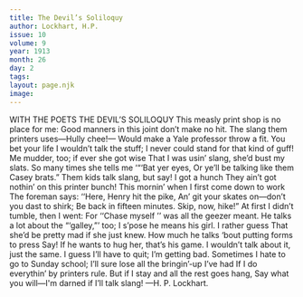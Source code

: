 ```yaml
---
title: The Devil’s Soliloquy
author: Lockhart, H.P.
issue: 10
volume: 9
year: 1913
month: 26
day: 2
tags:
layout: page.njk
image:
---
```

WITH THE POETS    THE DEVIL’S SOLILOQUY    This measly print shop is no place for me:    Good manners in this joint don’t make no hit.    The slang them printers uses—Hully chee!—    Would make a Yale professor throw a fit.    You bet your life I wouldn’t talk the stuff;    I never could stand for that kind of guff!    Me mudder, too; if ever she got wise    That I was usin’ slang, she’d bust my slats.    So many times she tells me ‘“‘Bat yer eyes,    Or ye’ll be talking like them Casey brats.”    Them kids talk slang, but say! I got a hunch    They ain’t got nothin’ on this printer bunch!    This mornin’ when I first come down to work    The foreman says: ‘‘Here, Henry hit the pike,    An’ git your skates on—don’t you dast to shirk;    Be back in fifteen minutes. Skip, now, hike!”    At first I didn’t tumble, then I went:    For ‘‘Chase myself ’’ was all the geezer meant.    He talks a lot about the “‘galley,”’ too;    I s’pose he means his girl. I rather guess    That she’d be pretty mad if she just knew.    How much he talks ‘bout putting forms to press    Say! If he wants to hug her, that’s his game.    I wouldn’t talk about it, just the same.    I guess I’ll have to quit; I’m getting bad.    Sometimes I hate to go to Sunday school;    I’ll sure lose all the bringin’-up I’ve had    If I do everythin’ by printers rule.    But if I stay and all the rest goes hang,    Say what you will—I'm darned if I’ll talk slang!    —H. P. Lockhart. 

